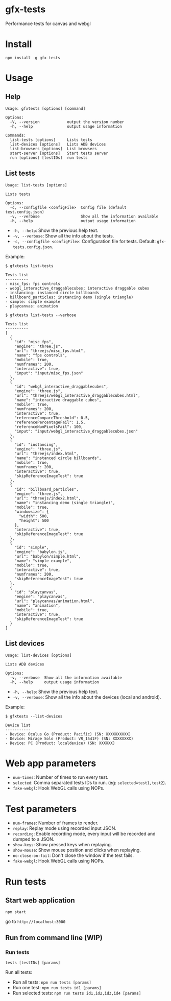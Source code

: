 # gfx-tests
Performance tests for canvas and webgl

# Install

```
npm install -g gfx-tests
```

# Usage

## Help
```
Usage: gfxtests [options] [command]

Options:
  -V, --version            output the version number
  -h, --help               output usage information

Commands:
  list-tests [options]     Lists tests
  list-devices [options]   Lists ADB devices
  list-browsers [options]  List browsers
  start-server [options]   Start tests server
  run [options] [testIDs]  run tests
```

## List tests
```
Usage: list-tests [options]

Lists tests

Options:
  -c, --configfile <configFile>  Config file (default test.config.json)
  -v, --verbose                  Show all the information available
  -h, --help                     output usage information
```

* `-h, --help`: Show the previous help text.
* `-v, --verbose`: Show all the info about the tests.
* `-c, --configfile <configFile>`: Configuration file for tests. Default: `gfx-tests.config.json`.

Example:
```
$ gfxtests list-tests

Tests list
----------
- misc_fps: fps controls
- webgl_interactive_draggablecubes: interactive draggable cubes
- instancing: instanced circle billboards
- billboard_particles: instancing demo (single triangle)
- simple: simple example
- playcanvas: animation
```

```
$ gfxtests list-tests --verbose

Tests list
----------
[
  {
    "id": "misc_fps",
    "engine": "three.js",
    "url": "threejs/misc_fps.html",
    "name": "fps controls",
    "mobile": true,
    "numframes": 200,
    "interactive": true,
    "input": "input/misc_fps.json"
  },
  {
    "id": "webgl_interactive_draggablecubes",
    "engine": "three.js",
    "url": "threejs/webgl_interactive_draggablecubes.html",
    "name": "interactive draggable cubes",
    "mobile": true,
    "numframes": 200,
    "interactive": true,
    "referenceCompareThreshold": 0.5,
    "referencePercentageFail": 1.5,
    "referenceNumPixelsFail": 100,
    "input": "input/webgl_interactive_draggablecubes.json"
  },
  {
    "id": "instancing",
    "engine": "three.js",
    "url": "threejs/index.html",
    "name": "instanced circle billboards",
    "mobile": true,
    "numframes": 200,
    "interactive": true,
    "skipReferenceImageTest": true
  },
  {
    "id": "billboard_particles",
    "engine": "three.js",
    "url": "threejs/index2.html",
    "name": "instancing demo (single triangle)",
    "mobile": true,
    "windowsize": {
      "width": 500,
      "height": 500
    },
    "interactive": true,
    "skipReferenceImageTest": true
  },
  {
    "id": "simple",
    "engine": "babylon.js",
    "url": "babylon/simple.html",
    "name": "simple example",
    "mobile": true,
    "interactive": true,
    "numframes": 200,
    "skipReferenceImageTest": true
  },
  {
    "id": "playcanvas",
    "engine": "playcanvas",
    "url": "playcanvas/animation.html",
    "name": "animation",
    "mobile": true,
    "interactive": true,
    "skipReferenceImageTest": true
  }
]
```


## List devices
```
Usage: list-devices [options]

Lists ADB devices

Options:
  -v, --verbose  Show all the information available
  -h, --help     output usage information
  ```

* `-h, --help`: Show the previous help text.
* `-v, --verbose`: Show all the info about the devices (local and android).

Example:
```
$ gfxtests --list-devices

Device list
-----------
- Device: Oculus Go (Product: Pacific) (SN: XXXXXXXXXX)
- Device: Mirage Solo (Product: VR_1541F) (SN: XXXXXXXX)
- Device: PC (Product: localdevice) (SN: XXXXXX)
```



# Web app parameters
- `num-times`: Number of times to run every test.
- `selected`: Comma separated tests IDs to run. (eg: `selected=test1,test2`).
- `fake-webgl`: Hook WebGL calls using NOPs.

# Test parameters
- `num-frames`: Number of frames to render.
- `replay`: Replay mode using recorded input JSON.
- `recording`: Enable recording mode, every input will be recorded and dumped to a JSON.
- `show-keys`: Show pressed keys when replaying.
- `show-mouse`: Show mouse position and clicks when replaying.
- `no-close-on-fail`: Don't close the window if the test fails.
- `fake-webgl`: Hook WebGL calls using NOPs.

# Run tests

## Start web application
```
npm start
```

go to `http://localhost:3000`

## Run from command line (WIP)

### Run tests
```
tests [testIDs] [params]
```

Run all tests:
- Run all tests: `npm run tests [params]`
- Run one test: `npm run tests id1 [params]`
- Run selected tests: `npm run tests id1,id2,id3,id4 [params]`
